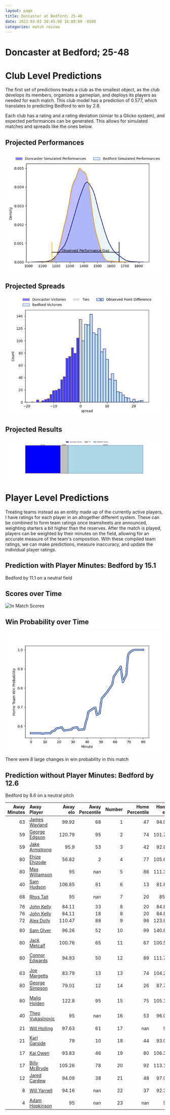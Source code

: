 ```yaml
---  
layout: page  
title: Doncaster at Bedford; 25-48  
date: 2023-03-03 20:45:00 18:00:00 -0500  
categories: match review  
---
```

# Doncaster at Bedford; 25-48

# Club Level Predictions


The first set of predictions treats a club as the smallest object, as the club develops its members, organizes a gameplan, and deploys its players as needed for each match. This club model has a prediction of 0.577, which translates to predicting Bedford to win by 2.8.

Each club has a rating and a rating deviation (simiar to a Glicko system), and expected performances can be generated. This allows for simulated matches and spreads like the ones below.
## Projected Performances


![Projected Performances](plots/performances_2023-03-03-Bedford-Doncaster.png)
## Projected Spreads


![Projected Spreads](plots/spreads_2023-03-03-Bedford-Doncaster.png)
## Projected Results


![Projected Results](plots/resultbar_2023-03-03-Bedford-Doncaster.png)
# Player Level Predictions


Treating teams instead as an entity made up of the currently active players, I have ratings for each player in an altogether different system. These can be combined to form team ratings once teamsheets are announced, weighting starters a bit higher than the reserves. After the match is played, players can be weighted by their minutes on the field, allowing for an accurate measure of the team's composition. With these compiled team ratings, we can make predictions, measure inaccuracy, and update the individual player ratings.
## Prediction with Player Minutes: Bedford by 15.1


Bedford by 11.1 on a neutral field
## Scores over Time


![In Match Scores](plots/recap_scores_2023-03-03-Bedford-Doncaster.png)
## Win Probability over Time


![In Match Predictions](plots/recap_prob_2023-03-03-Bedford-Doncaster.png)

There were 8 large changes in win probability in this match
## Prediction without Player Minutes: Bedford by 12.6


Bedford by 8.6 on a neutral pitch



|   Away Minutes | Away Player                                                     |   Away elo |   Away Percentile |   Number |   Home Percentile |   Home elo | Home Player                                                              |   Home Minutes |
|---------------:|:----------------------------------------------------------------|-----------:|------------------:|---------:|------------------:|-----------:|:-------------------------------------------------------------------------|---------------:|
|             63 | [James Wayland](..//playerfiles//JamesWayland_cleaned.md)       |      99.92 |                68 |        1 |                47 |      94.06 | [Joey Conway](..//playerfiles//JoeyConway_cleaned.md)                    |             72 |
|             59 | [George Edgson](..//playerfiles//GeorgeEdgson_cleaned.md)       |     120.79 |                95 |        2 |                74 |     101.71 | [Jack Hughes](..//playerfiles//JackHughes_cleaned.md)                    |             46 |
|             59 | [Jake Armstrong](..//playerfiles//JakeArmstrong_cleaned.md)     |      95.9  |                53 |        3 |                42 |      92.84 | [Oisin Heffernan](..//playerfiles//OisinHeffernan_cleaned.md)            |             59 |
|             80 | [Ehize Ehizode](..//playerfiles//EhizeEhizode_cleaned.md)       |      56.82 |                 2 |        4 |                77 |     105.64 | [Robin Williams](..//playerfiles//RobinWilliams_cleaned.md)              |             80 |
|             80 | [Max Williamson](..//playerfiles//MaxWilliamson_cleaned.md)     |      95    |               nan |        5 |                86 |     111.32 | [Luke Frost](..//playerfiles//LukeFrost_cleaned.md)                      |             80 |
|             40 | [Sam Hudson](..//playerfiles//SamHudson_cleaned.md)             |     106.85 |                81 |        6 |                13 |      81.82 | [Kayde Sylvester](..//playerfiles//KaydeSylvester_cleaned.md)            |             59 |
|             68 | [Rhys Tait](..//playerfiles//RhysTait_cleaned.md)               |      95    |               nan |        7 |                20 |      85.4  | [Jac Arthur](..//playerfiles//JacArthur_cleaned.md)                      |             30 |
|             76 | [John Kelly](..//playerfiles//JohnKelly_cleaned.md)             |      84.11 |                33 |        8 |                20 |      84.84 | [Tui Uru](..//playerfiles//TuiUru_cleaned.md)                            |             80 |
|             76 | [John Kelly](..//playerfiles//JohnKelly_cleaned.md)             |      84.11 |                18 |        8 |                20 |      84.84 | [Tui Uru](..//playerfiles//TuiUru_cleaned.md)                            |             80 |
|             72 | [Alex Dolly](..//playerfiles//AlexDolly_cleaned.md)             |     110.47 |                88 |        9 |                98 |     123.86 | [Alex Day](..//playerfiles//AlexDay_cleaned.md)                          |             76 |
|             80 | [Sam Olver](..//playerfiles//SamOlver_cleaned.md)               |      96.26 |                52 |       10 |                99 |     140.83 | [William Maisey](..//playerfiles//WilliamMaisey_cleaned.md)              |             76 |
|             80 | [Jack Metcalf](..//playerfiles//JackMetcalf_cleaned.md)         |     100.76 |                65 |       11 |                67 |     100.59 | [Dean Adamson](..//playerfiles//DeanAdamson_cleaned.md)                  |             80 |
|             80 | [Connor Edwards](..//playerfiles//ConnorEdwards_cleaned.md)     |      94.93 |                50 |       12 |                89 |     111.72 | [Michael Le Bourgeois](..//playerfiles//MichaelLeBourgeois_cleaned.md)   |             59 |
|             63 | [Joe Margetts](..//playerfiles//JoeMargetts_cleaned.md)         |      83.79 |                13 |       13 |                74 |     104.22 | [Ethan Grayson](..//playerfiles//EthanGrayson_cleaned.md)                |             80 |
|             80 | [George Simpson](..//playerfiles//GeorgeSimpson_cleaned.md)     |      79.01 |                12 |       14 |                26 |      87.72 | [Sean French](..//playerfiles//SeanFrench_cleaned.md)                    |             80 |
|             80 | [Maliq Holden](..//playerfiles//MaliqHolden_cleaned.md)         |     122.8  |                95 |       15 |                75 |     105.18 | [Matthew Samuel Worley](..//playerfiles//MatthewSamuelWorley_cleaned.md) |             80 |
|             40 | [Theo Vukasinovic](..//playerfiles//TheoVukasinovic_cleaned.md) |      95    |               nan |       16 |                53 |      96.01 | [Kieran Curran](..//playerfiles//KieranCurran_cleaned.md)                |             50 |
|             21 | [Will Holling](..//playerfiles//WillHolling_cleaned.md)         |      97.63 |                61 |       17 |               nan |      95    | [James Fish](..//playerfiles//JamesFish_cleaned.md)                      |             34 |
|             21 | [Karl Garside](..//playerfiles//KarlGarside_cleaned.md)         |      79    |                10 |       18 |                44 |      93.08 | [Jamie Elliott](..//playerfiles//JamieElliott_cleaned.md)                |             21 |
|             17 | [Kai Owen](..//playerfiles//KaiOwen_cleaned.md)                 |      93.83 |                46 |       19 |                80 |     106.31 | [Tom Lockett](..//playerfiles//TomLockett_cleaned.md)                    |             21 |
|             17 | [Billy McBryde](..//playerfiles//BillyMcBryde_cleaned.md)       |     105.26 |                78 |       20 |                92 |     113.15 | [Ed Prowse](..//playerfiles//EdProwse_cleaned.md)                        |             21 |
|             12 | [Jared Cardew](..//playerfiles//JaredCardew_cleaned.md)         |      94.09 |                38 |       21 |                48 |      97.02 | [Lewis Holsey](..//playerfiles//LewisHolsey_cleaned.md)                  |              8 |
|              8 | [Will Yarnell](..//playerfiles//WillYarnell_cleaned.md)         |      94.16 |               nan |       22 |                37 |      92.33 | [Louis Grimoldby](..//playerfiles//LouisGrimoldby_cleaned.md)            |              4 |
|              4 | [Adam Hopkinson](..//playerfiles//AdamHopkinson_cleaned.md)     |      95    |               nan |       23 |               nan |      95    | [Rory Brand](..//playerfiles//RoryBrand_cleaned.md)                      |              4 |

